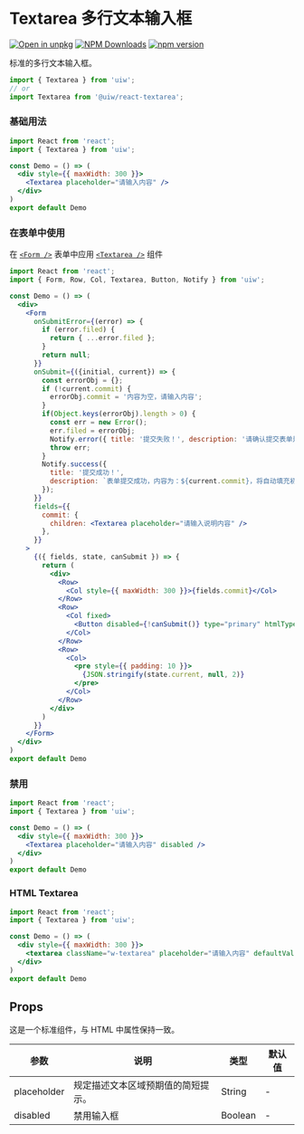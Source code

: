 Textarea 多行文本输入框
===

[![Open in unpkg](https://img.shields.io/badge/Open%20in-unpkg-blue)](https://uiwjs.github.io/npm-unpkg/#/pkg/@uiw/react-textarea/file/README.md)
[![NPM Downloads](https://img.shields.io/npm/dm/@uiw/react-textarea.svg?style=flat)](https://www.npmjs.com/package/@uiw/react-textarea)
[![npm version](https://img.shields.io/npm/v/@uiw/react-textarea.svg?label=@uiw/react-textarea)](https://npmjs.com/@uiw/react-textarea)

标准的多行文本输入框。

```jsx
import { Textarea } from 'uiw';
// or
import Textarea from '@uiw/react-textarea';
```

### 基础用法

<!--rehype:bgWhite=true&codeSandbox=true&codePen=true-->
```jsx mdx:preview
import React from 'react';
import { Textarea } from 'uiw';

const Demo = () => (
  <div style={{ maxWidth: 300 }}>
    <Textarea placeholder="请输入内容" />
  </div>
)
export default Demo
```

### 在表单中使用

在 [`<Form />`](#/components/form) 表单中应用 [`<Textarea />`](#/components/textarea) 组件

<!--rehype:bgWhite=true&codeSandbox=true&codePen=true-->
```jsx mdx:preview
import React from 'react';
import { Form, Row, Col, Textarea, Button, Notify } from 'uiw';

const Demo = () => (
  <div>
    <Form
      onSubmitError={(error) => {
        if (error.filed) {
          return { ...error.filed };
        }
        return null;
      }}
      onSubmit={({initial, current}) => {
        const errorObj = {};
        if (!current.commit) {
          errorObj.commit = '内容为空，请输入内容';
        }
        if(Object.keys(errorObj).length > 0) {
          const err = new Error();
          err.filed = errorObj;
          Notify.error({ title: '提交失败！', description: '请确认提交表单是否正确！' });
          throw err;
        }
        Notify.success({
          title: '提交成功！',
          description: `表单提交成功，内容为：${current.commit}，将自动填充初始化值！`,
        });
      }}
      fields={{
        commit: {
          children: <Textarea placeholder="请输入说明内容" />
        },
      }}
    >
      {({ fields, state, canSubmit }) => {
        return (
          <div>
            <Row>
              <Col style={{ maxWidth: 300 }}>{fields.commit}</Col>
            </Row>
            <Row>
              <Col fixed>
                <Button disabled={!canSubmit()} type="primary" htmlType="submit">提交</Button>
              </Col>
            </Row>
            <Row>
              <Col>
                <pre style={{ padding: 10 }}>
                  {JSON.stringify(state.current, null, 2)}
                </pre>
              </Col>
            </Row>
          </div>
        )
      }}
    </Form>
  </div>
)
export default Demo
```


### 禁用

<!--rehype:bgWhite=true&codeSandbox=true&codePen=true-->
```jsx mdx:preview
import React from 'react';
import { Textarea } from 'uiw';

const Demo = () => (
  <div style={{ maxWidth: 300 }}>
    <Textarea placeholder="请输入内容" disabled />
  </div>
)
export default Demo
```

### HTML Textarea

<!--rehype:bgWhite=true&codeSandbox=true&codePen=true-->
```jsx mdx:preview
import React from 'react';
import { Textarea } from 'uiw';

const Demo = () => (
  <div style={{ maxWidth: 300 }}>
    <textarea className="w-textarea" placeholder="请输入内容" defaultValue="" />
  </div>
)
export default Demo
```

## Props

这是一个标准组件，与 HTML 中属性保持一致。

| 参数 | 说明 | 类型 | 默认值 |
|--------- |-------- |--------- |-------- |
| placeholder | 规定描述文本区域预期值的简短提示。 | String | - |
| disabled | 禁用输入框 | Boolean | - |